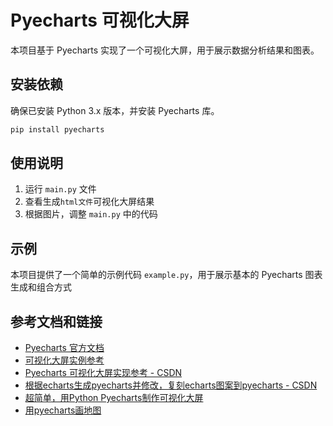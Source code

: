 # Pyecharts 可视化大屏

本项目基于 Pyecharts 实现了一个可视化大屏，用于展示数据分析结果和图表。

## 安装依赖

确保已安装 Python 3.x 版本，并安装 Pyecharts 库。

```bash
pip install pyecharts
```

## 使用说明

1. 运行 `main.py` 文件
2. 查看生成`html文件`可视化大屏结果
3. 根据图片，调整 `main.py` 中的代码

## 示例

本项目提供了一个简单的示例代码 `example.py`，用于展示基本的 Pyecharts 图表生成和组合方式

## 参考文档和链接

- [Pyecharts 官方文档](https://05x-docs.pyecharts.org/#/)
- [可视化大屏实例参考](https://www.sohu.com/a/705294338_178408)
- [Pyecharts 可视化大屏实现参考 - CSDN](https://blog.csdn.net/yang3366/article/details/131110369)
- [根据echarts生成pyecharts并修改，复刻echarts图案到pyecharts - CSDN](https://blog.csdn.net/qq_16381291/article/details/121680477)
- [超简单，用Python Pyecharts制作可视化大屏](https://blog.csdn.net/Summer_4336/article/details/121967772?utm_medium=distribute.pc_relevant.none-task-blog-2~default~baidujs_baidulandingword~default-0-121967772-blog-131110369.235^v39^pc_relevant_anti_vip_base&spm=1001.2101.3001.4242.1&utm_relevant_index=1)
- [用pyecharts画地图](https://blog.csdn.net/dyg66/article/details/106097026)